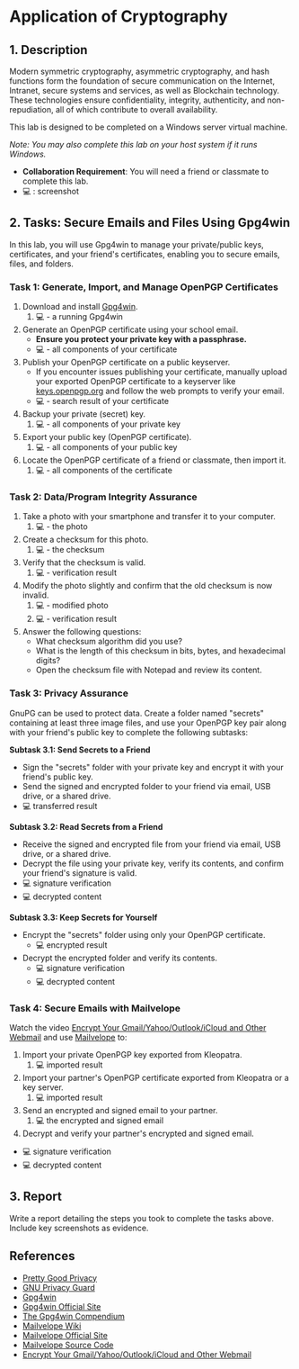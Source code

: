 # Application of Cryptography

## 1. Description
Modern symmetric cryptography, asymmetric cryptography, and hash functions form the foundation of secure communication on the Internet, Intranet, secure systems and services, as well as Blockchain technology. These technologies ensure confidentiality, integrity, authenticity, and non-repudiation, all of which contribute to overall availability.

This lab is designed to be completed on a Windows server virtual machine.

_Note: You may also complete this lab on your host system if it runs Windows._

- **Collaboration Requirement**: You will need a friend or classmate to complete this lab.
- 💻 : screenshot


## 2. Tasks: Secure Emails and Files Using Gpg4win
In this lab, you will use Gpg4win to manage your private/public keys, certificates, and your friend's certificates, enabling you to secure emails, files, and folders.

### Task 1: Generate, Import, and Manage OpenPGP Certificates
1. Download and install [Gpg4win](https://www.gpg4win.org/).
   1. 💻 - a running Gpg4win
2. Generate an OpenPGP certificate using your school email.
   - **Ensure you protect your private key with a passphrase.**
   - 💻 - all components of your certificate
3. Publish your OpenPGP certificate on a public keyserver.
   - If you encounter issues publishing your certificate, manually upload your exported OpenPGP certificate to a keyserver like [keys.openpgp.org](https://keys.openpgp.org/) and follow the web prompts to verify your email.
   - 💻 - search result of your certificate
4. Backup your private (secret) key.
   1. 💻 - all components of your private key
5. Export your public key (OpenPGP certificate).
   1. 💻 - all components of your public key
6. Locate the OpenPGP certificate of a friend or classmate, then import it.
   1. 💻 - all components of the certificate

### Task 2: Data/Program Integrity Assurance
1. Take a photo with your smartphone and transfer it to your computer.
   1. 💻 - the photo
2. Create a checksum for this photo.
   1. 💻 - the checksum
3. Verify that the checksum is valid.
   1. 💻 - verification result
4. Modify the photo slightly and confirm that the old checksum is now invalid.
   1. 💻 - modified photo
   2. 💻 - verification result
5. Answer the following questions:
   - What checksum algorithm did you use?
   - What is the length of this checksum in bits, bytes, and hexadecimal digits?
   - Open the checksum file with Notepad and review its content.


### Task 3: Privacy Assurance
GnuPG can be used to protect data. Create a folder named "secrets" containing at least three image files, and use your OpenPGP key pair along with your friend's public key to complete the following subtasks:

**Subtask 3.1: Send Secrets to a Friend**
- Sign the "secrets" folder with your private key and encrypt it with your friend's public key.
- Send the signed and encrypted folder to your friend via email, USB drive, or a shared drive.
- 💻 transferred result

**Subtask 3.2: Read Secrets from a Friend**
- Receive the signed and encrypted file from your friend via email, USB drive, or a shared drive.
- Decrypt the file using your private key, verify its contents, and confirm your friend's signature is valid.
- 💻 signature verification
- 💻 decrypted content

**Subtask 3.3: Keep Secrets for Yourself**
- Encrypt the "secrets" folder using only your OpenPGP certificate.
  - 💻 encrypted result
- Decrypt the encrypted folder and verify its contents.
  - 💻 signature verification
  - 💻 decrypted content

### Task 4: Secure Emails with Mailvelope
Watch the video [Encrypt Your Gmail/Yahoo/Outlook/iCloud and Other Webmail](https://youtu.be/-Hz40_P6bVE) and use [Mailvelope](https://www.mailvelope.com/) to:
1. Import your private OpenPGP key exported from Kleopatra.
   1. 💻 imported result
2. Import your partner's OpenPGP certificate exported from Kleopatra or a key server.
   1. 💻  imported result
3. Send an encrypted and signed email to your partner.
   1. 💻  the encrypted and signed email
4. Decrypt and verify your partner's encrypted and signed email.
  - 💻 signature verification
  - 💻 decrypted content

## 3. Report
Write a report detailing the steps you took to complete the tasks above. Include key screenshots as evidence.

## References
- [Pretty Good Privacy](https://en.wikipedia.org/wiki/Pretty_Good_Privacy)
- [GNU Privacy Guard](https://en.wikipedia.org/wiki/GNU_Privacy_Guard)
- [Gpg4win](https://en.wikipedia.org/wiki/Gpg4win)
- [Gpg4win Official Site](https://www.gpg4win.org)
- [The Gpg4win Compendium](https://files.gpg4win.org/doc/gpg4win-compendium-en.pdf)
- [Mailvelope Wiki](https://en.wikipedia.org/wiki/Mailvelope)
- [Mailvelope Official Site](https://www.mailvelope.com)
- [Mailvelope Source Code](https://github.com/mailvelope/)
- [Encrypt Your Gmail/Yahoo/Outlook/iCloud and Other Webmail](https://www.youtube.com/watch?v=-Hz40_P6bVE)